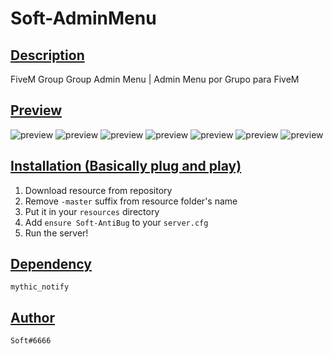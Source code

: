 # Soft-AdminMenu
## <ins>Description
FiveM Group Group Admin Menu | Admin Menu por Grupo para FiveM
## <ins>Preview
![preview](https://media.discordapp.net/attachments/866399135438995466/944338502718455868/unknown.png)
![preview](https://media.discordapp.net/attachments/866399135438995466/944338818188861490/unknown.png)
![preview](https://media.discordapp.net/attachments/866399135438995466/944339032580714607/unknown.png)
![preview](https://media.discordapp.net/attachments/866399135438995466/944339224327503962/unknown.png)
![preview](https://media.discordapp.net/attachments/866399135438995466/944339403667570778/unknown.png)
![preview](https://media.discordapp.net/attachments/866399135438995466/944339533313486919/unknown.png)
![preview](https://media.discordapp.net/attachments/866399135438995466/944339662380625930/unknown.png)

## <ins>Installation (Basically plug and play)

1. Download resource from repository
2. Remove `-master` suffix from resource folder's name
3. Put it in your `resources` directory
4. Add `ensure Soft-AntiBug` to your `server.cfg`
5. Run the server!

## <ins>Dependency
`mythic_notify`

## <ins>Author
`Soft#6666`
